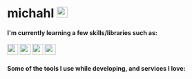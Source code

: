 # michahl <img src="https://cdn.discordapp.com/emojis/1065770525655310408.gif" width="25" />

#### I'm currently learning a few skills/libraries such as:
<img src="https://cdn.jsdelivr.net/gh/devicons/devicon/icons/typescript/typescript-original.svg" width="25" /> <img src="https://cdn.jsdelivr.net/gh/devicons/devicon/icons/nodejs/nodejs-original.svg" width="25" /> <img src="https://cdn.jsdelivr.net/gh/devicons/devicon/icons/discordjs/discordjs-original.svg" width="25" />  <img src="https://cdn.jsdelivr.net/gh/devicons/devicon/icons/mongodb/mongodb-original.svg" width="25" /> 

#### Some of the tools I use while developing, and services I love:
